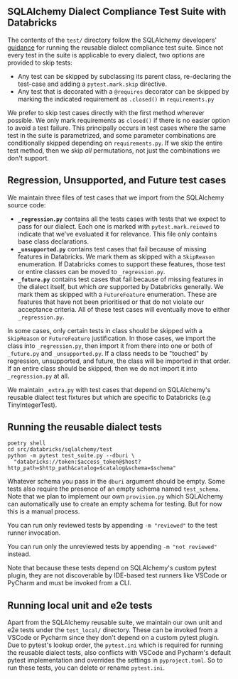 ## SQLAlchemy Dialect Compliance Test Suite with Databricks

The contents of the `test/` directory follow the SQLAlchemy developers' [guidance] for running the reusable dialect compliance test suite. Since not every test in the suite is applicable to every dialect, two options are provided to skip tests:

- Any test can be skipped by subclassing its parent class, re-declaring the test-case and adding a `pytest.mark.skip` directive.
- Any test that is decorated with a `@requires` decorator can be skipped by marking the indicated requirement as `.closed()` in `requirements.py`

We prefer to skip test cases directly with the first method wherever possible. We only mark requirements as `closed()` if there is no easier option to avoid a test failure. This principally occurs in test cases where the same test in the suite is parametrized, and some parameter combinations are conditionally skipped depending on `requirements.py`. If we skip the entire test method, then we skip _all_ permutations, not just the combinations we don't support.

## Regression, Unsupported, and Future test cases

We maintain three files of test cases that we import from the SQLAlchemy source code:

* **`_regression.py`** contains all the tests cases with tests that we expect to pass for our dialect. Each one is marked with `pytest.mark.reiewed` to indicate that we've evaluated it for relevance. This file only contains base class declarations.
* **`_unsupported.py`** contains test cases that fail because of missing features in Databricks. We mark them as skipped with a `SkipReason` enumeration. If Databricks comes to support these features, those test or entire classes can be moved to `_regression.py`.
* **`_future.py`** contains test cases that fail because of missing features in the dialect itself, but which _are_ supported by Databricks generally. We mark them as skipped with a `FutureFeature` enumeration. These are features that have not been prioritised or that do not violate our acceptance criteria. All of these test cases will eventually move to either `_regression.py`.

In some cases, only certain tests in class should be skipped with a `SkipReason` or `FutureFeature` justification. In those cases, we import the class into `_regression.py`, then import it from there into one or both of `_future.py` and `_unsupported.py`. If a class needs to be "touched" by regression, unsupported, and future, the class will be imported in that order. If an entire class should be skipped, then we do not import it into `_regression.py` at all.

We maintain `_extra.py` with test cases that depend on SQLAlchemy's reusable dialect test fixtures but which are specific to Databricks (e.g TinyIntegerTest).

## Running the reusable dialect tests

```
poetry shell
cd src/databricks/sqlalchemy/test
python -m pytest test_suite.py --dburi \
  "databricks://token:$access_token@$host?http_path=$http_path&catalog=$catalog&schema=$schema"
```

Whatever schema you pass in the `dburi` argument should be empty. Some tests also require the presence of an empty schema named `test_schema`. Note that we plan to implement our own `provision.py` which SQLAlchemy can automatically use to create an empty schema for testing. But for now this is a manual process.

You can run only reviewed tests by appending `-m "reviewed"` to the test runner invocation.

You can run only the unreviewed tests by appending `-m "not reviewed"` instead.

Note that because these tests depend on SQLAlchemy's custom pytest plugin, they are not discoverable by IDE-based test runners like VSCode or PyCharm and must be invoked from a CLI.

## Running local unit and e2e tests

Apart from the SQLAlchemy reusable suite, we maintain our own unit and e2e tests under the `test_local/` directory. These can be invoked from a VSCode or Pycharm since they don't depend on a custom pytest plugin. Due to pytest's lookup order, the `pytest.ini` which is required for running the reusable dialect tests, also conflicts with VSCode and Pycharm's default pytest implementation and overrides the settings in `pyproject.toml`. So to run these tests, you can delete or rename `pytest.ini`.


[guidance]: "https://github.com/sqlalchemy/sqlalchemy/blob/rel_2_0_22/README.dialects.rst"
